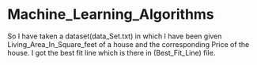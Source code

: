 # Machine_Learning_Algorithms

So I have taken a dataset(data_Set.txt) in which I have been given Living_Area_In_Square_feet
of a house and the corresponding Price of the house. I got the best fit line which is there in (Best_Fit_Line) file.
